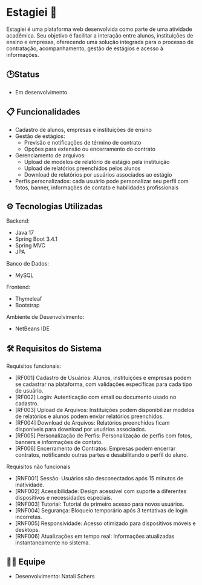 # Estagiei 🚀
Estagiei é uma plataforma web desenvolvida como parte de uma atividade acadêmica. Seu objetivo é facilitar a interação entre alunos, instituições de ensino e empresas, oferecendo uma solução integrada para o processo de contratação, acompanhamento, gestão de estágios e acesso à informações.


## 🕑Status
- Em desenvolvimento


## 📋 Funcionalidades
- Cadastro de alunos, empresas e instituições de ensino
- Gestão de estágios:
  - Previsão e notificações de término de contrato
  - Opções para extensão ou encerramento do contrato
- Gerenciamento de arquivos:
  - Upload de modelos de relatório de estágio pela instituição
  - Upload de relatórios preenchidos pelos alunos
  - Download de relatórios por usuários associados ao estágio
- Perfis personalizados: cada usuário pode personalizar seu perfil com fotos, banner, informações de contato e habilidades profissionais


## ⚙️ Tecnologias Utilizadas
Backend:
- Java 17
- Spring Boot 3.4.1
- Spring MVC
- JPA
  
Banco de Dados:
- MySQL

Frontend:
- Thymeleaf
- Bootstrap

Ambiente de Desenvolvimento:
- NetBeans IDE


## 🛠️ Requisitos do Sistema
Requisitos funcionais:
- [RF001] Cadastro de Usuários: Alunos, instituições e empresas podem se cadastrar na plataforma, com validações específicas para cada tipo de usuário.
- [RF002] Login: Autenticação com email ou documento usado no cadastro.
- [RF003] Upload de Arquivos: Instituições podem disponibilizar modelos de relatórios e alunos podem enviar relatórios preenchidos.
- [RF004] Download de Arquivos: Relatórios preenchidos ficam disponíveis para download por usuários associados.
- [RF005] Personalização de Perfis: Personalização de perfis com fotos, banners e informações de contato.
- [RF006] Encerramento de Contratos: Empresas podem encerrar contratos, notificando outras partes e desabilitando o perfil do aluno.

Requisitos não funcionais
- [RNF001] Sessão: Usuários são desconectados após 15 minutos de inatividade.
- [RNF002] Acessibilidade: Design acessível com suporte a diferentes dispositivos e necessidades especiais.
- [RNF003] Tutorial: Tutorial de primeiro acesso para novos usuários.
- [RNF004] Segurança: Bloqueio temporário após 3 tentativas de login incorretas.
- [RNF005] Responsividade: Acesso otimizado para dispositivos móveis e desktops.
- [RNF006] Atualizações em tempo real: Informações atualizadas instantaneamente no sistema.


## 🧑‍💻 Equipe
- Desenvolvimento: Natali Schers
